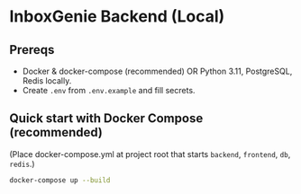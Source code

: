 # InboxGenie Backend (Local)

## Prereqs
- Docker & docker-compose (recommended) OR Python 3.11, PostgreSQL, Redis locally.
- Create `.env` from `.env.example` and fill secrets.

## Quick start with Docker Compose (recommended)
(Place docker-compose.yml at project root that starts `backend`, `frontend`, `db`, `redis`.)

```bash
docker-compose up --build
